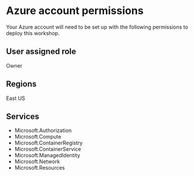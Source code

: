 # Azure account permissions

Your Azure account will need to be set up with the following permissions to deploy this workshop.

## User assigned role

Owner

## Regions

East US

## Services

- Microsoft.Authorization
- Microsoft.Compute
- Microsoft.ContainerRegistry
- Microsoft.ContainerService
- Microsoft.ManagedIdentity
- Microsoft.Network
- Microsoft.Resources
